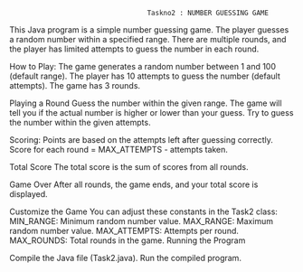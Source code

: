                                       Taskno2 : NUMBER GUESSING GAME

This Java program is a simple number guessing game. The player guesses a random number within a specified range. There are multiple rounds, and the player has limited attempts to guess the number in each round.

How to Play:
The game generates a random number between 1 and 100 (default range).
The player has 10 attempts to guess the number (default attempts).
The game has 3 rounds.

Playing a Round
Guess the number within the given range.
The game will tell you if the actual number is higher or lower than your guess.
Try to guess the number within the given attempts.

Scoring:
Points are based on the attempts left after guessing correctly.
Score for each round = MAX_ATTEMPTS - attempts taken.

Total Score
The total score is the sum of scores from all rounds.

Game Over
After all rounds, the game ends, and your total score is displayed.

Customize the Game
You can adjust these constants in the Task2 class:
MIN_RANGE: Minimum random number value.
MAX_RANGE: Maximum random number value.
MAX_ATTEMPTS: Attempts per round.
MAX_ROUNDS: Total rounds in the game.
Running the Program

Compile the Java file (Task2.java).
Run the compiled program.
